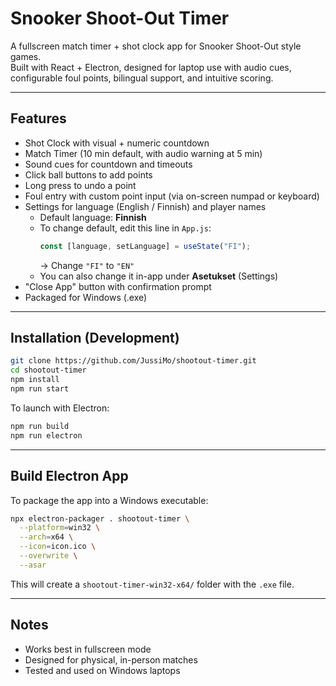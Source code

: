 # Snooker Shoot-Out Timer

A fullscreen match timer + shot clock app for Snooker Shoot-Out style games.  
Built with React + Electron, designed for laptop use with audio cues, configurable foul points, bilingual support, and intuitive scoring.

---

## Features

- Shot Clock with visual + numeric countdown  
- Match Timer (10 min default, with audio warning at 5 min)  
- Sound cues for countdown and timeouts  
- Click ball buttons to add points  
- Long press to undo a point  
- Foul entry with custom point input (via on-screen numpad or keyboard)  
- Settings for language (English / Finnish) and player names  
  - Default language: **Finnish**
  - To change default, edit this line in `App.js`:  
    ```js
    const [language, setLanguage] = useState("FI");
    ```
    → Change `"FI"` to `"EN"`  
  - You can also change it in-app under **Asetukset** (Settings)
- "Close App" button with confirmation prompt  
- Packaged for Windows (.exe)

---

## Installation (Development)

```bash
git clone https://github.com/JussiMo/shootout-timer.git
cd shootout-timer
npm install
npm run start
```

To launch with Electron:

```bash
npm run build
npm run electron
```

---

## Build Electron App

To package the app into a Windows executable:

```bash
npx electron-packager . shootout-timer \
  --platform=win32 \
  --arch=x64 \
  --icon=icon.ico \
  --overwrite \
  --asar
```

This will create a `shootout-timer-win32-x64/` folder with the `.exe` file.

---

## Notes

- Works best in fullscreen mode  
- Designed for physical, in-person matches  
- Tested and used on Windows laptops
